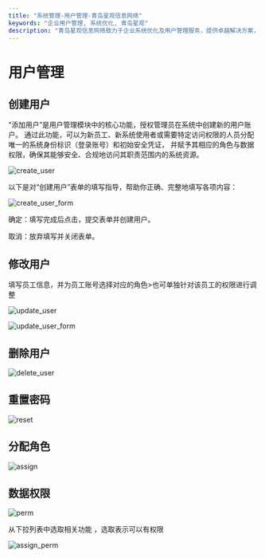 ```yaml
---
title: "系统管理-用户管理-青岛星观信息网络"
keywords: "企业用户管理, 系统优化, 青岛星观"
description: "青岛星观信息网络致力于企业系统优化及用户管理服务，提供卓越解决方案，为您打造高效数字化管理体验。"
---
```

# 用户管理

## 创建用户

“添加用户”是用户管理模块中的核心功能，授权管理员在系统中创建新的用户账户。
通过此功能，可以为新员工、新系统使用者或需要特定访问权限的人员分配唯一的系统身份标识（登录账号）和初始安全凭证，
并赋予其相应的角色与数据权限，确保其能够安全、合规地访问其职责范围内的系统资源。

![create_user](/docs-assets/img/system/user/create_user.png)


以下是对“创建用户”表单的填写指导，帮助你正确、完整地填写各项内容：

![create_user_form](/docs-assets/img/system/user/create_user_form.png)

确定：填写完成后点击，提交表单并创建用户。

取消：放弃填写并关闭表单。

## 修改用户

填写员工信息，并为员工账号选择对应的角色>也可单独针对该员工的权限进行调整

![update_user](/docs-assets/img/system/user/update_user.png)

![update_user_form](/docs-assets/img/system/user/update_user_form.png)

## 删除用户

![delete_user](/docs-assets/img/system/user/delete_user.png)

## 重置密码

![reset](/docs-assets/img/system/user/reset.png)

## 分配角色

![assign](/docs-assets/img/system/user/assign.png)

## 数据权限

![perm](/docs-assets/img/system/user/perm.png)

从下拉列表中选取相关功能 ，选取表示可以有权限

![assign_perm](/docs-assets/img/system/user/assign_perm.png)


